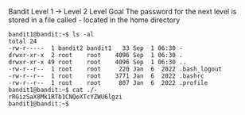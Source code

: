Bandit Level 1 → Level 2
Level Goal
The password for the next level is stored in a file called - located in the home directory

    bandit1@bandit:~$ ls -al
    total 24
    -rw-r-----  1 bandit2 bandit1   33 Sep  1 06:30 -
    drwxr-xr-x  2 root    root    4096 Sep  1 06:30 .
    drwxr-xr-x 49 root    root    4096 Sep  1 06:30 ..
    -rw-r--r--  1 root    root     220 Jan  6  2022 .bash_logout
    -rw-r--r--  1 root    root    3771 Jan  6  2022 .bashrc
    -rw-r--r--  1 root    root     807 Jan  6  2022 .profile
    bandit1@bandit:~$ cat ./-
    rRGizSaX8Mk1RTb1CNQoXTcYZWU6lgzi
    bandit1@bandit:~$ 
